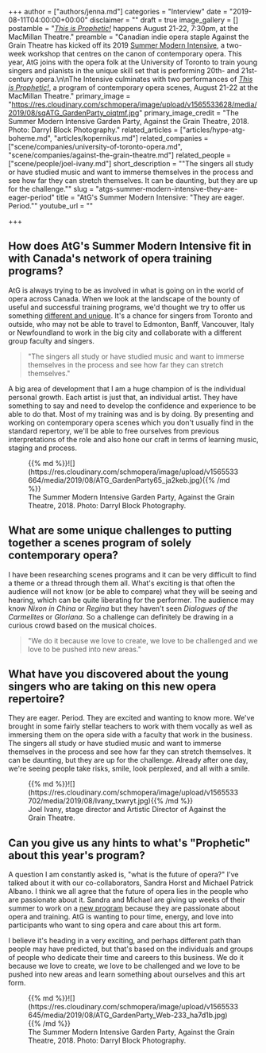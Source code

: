 +++
author = ["authors/jenna.md"]
categories = "Interview"
date = "2019-08-11T04:00:00+00:00"
disclaimer = ""
draft = true
image_gallery = []
postamble = "[_This is Prophetic!_](http://againstthegraintheatre.com/prophetic/) happens August 21-22, 7:30pm, at the MacMillan Theatre."
preamble = "Canadian indie opera staple Against the Grain Theatre has kicked off its 2019 [Summer Modern Intensive](http://againstthegraintheatre.com/prophetic/), a two-week workshop that centres on the canon of contemporary opera. This year, AtG joins with the opera folk at the University of Toronto to train young singers and pianists in the unique skill set that is performing 20th- and 21st-century opera.\n\nThe Intensive culminates with two performances of [_This is Prophetic!_](http://againstthegraintheatre.com/prophetic/), a program of contemporary opera scenes, August 21-22 at the MacMillan Theatre."
primary_image = "https://res.cloudinary.com/schmopera/image/upload/v1565533628/media/2019/08/sqATG_GardenParty_oiqtmf.jpg"
primary_image_credit = "The Summer Modern Intensive Garden Party, Against the Grain Theatre, 2018. Photo: Darryl Block Photography."
related_articles = ["articles/hype-atg-boheme.md", "articles/kopernikus.md"]
related_companies = ["scene/companies/university-of-toronto-opera.md", "scene/companies/against-the-grain-theatre.md"]
related_people = ["scene/people/joel-ivany.md"]
short_description = "\"The singers all study or have studied music and want to immerse themselves in the process and see how far they can stretch themselves.  It can be daunting, but they are up for the challenge.\""
slug = "atgs-summer-modern-intensive-they-are-eager-period"
title = "AtG's Summer Modern Intensive: \"They are eager. Period.\""
youtube_url = ""

+++
## How does AtG's Summer Modern Intensive fit in with Canada's network of opera training programs?

AtG is always trying to be as involved in what is going on in the world of opera across Canada.  When we look at the landscape of the bounty of useful and successful training programs, we'd thought we try to offer us something [different and unique](http://againstthegraintheatre.com/prophetic/).  It's a chance for singers from Toronto and outside, who may not be able to travel to Edmonton, Banff, Vancouver, Italy or Newfoundland to work in the big city and collaborate with a different group faculty and singers.

>"The singers all study or have studied music and want to immerse themselves in the process and see how far they can stretch themselves."

A big area of development that I am a huge champion of is the individual personal growth.  Each artist is just that, an individual artist.  They have something to say and need to develop the confidence and experience to be able to do that.  Most of my training was and is by doing.  By presenting and working on contemporary opera scenes which you don't usually find in the standard repertory, we'll be able to free ourselves from previous interpretations of the role and also hone our craft in terms of learning music, staging and process.

<figure data-type="image">{{% md %}}![](https://res.cloudinary.com/schmopera/image/upload/v1565533664/media/2019/08/ATG_GardenParty65_ja2keb.jpg){{% /md %}}

<figcaption>The Summer Modern Intensive Garden Party, Against the Grain Theatre, 2018. Photo: Darryl Block Photography.</figcaption>

</figure>

## What are some unique challenges to putting together a scenes program of solely contemporary opera?

I have been researching scenes programs and it can be very difficult to find a theme or a thread through them all.  What's exciting is that often the audience will not know (or be able to compare) what they will be seeing and hearing, which can be quite liberating for the performer.  The audience may know _Nixon in China_ or _Regina_ but they haven't seen _Dialogues of the Carmelites_ or _Gloriana_.  So a challenge can definitely be drawing in a curious crowd based on the musical choices.

>"We do it because we love to create, we love to be challenged and we love to be pushed into new areas."

## What have you discovered about the young singers who are taking on this new opera repertoire?

They are eager.  Period.  They are excited and wanting to know more.  We've brought in some fairly stellar teachers to work with them vocally as well as immersing them on the opera side with a faculty that work in the business.  The singers all study or have studied music and want to immerse themselves in the process and see how far they can stretch themselves.  It can be daunting, but they are up for the challenge.  Already after one day, we're seeing people take risks, smile, look perplexed, and all with a smile.

<figure data-type="image">{{% md %}}![](https://res.cloudinary.com/schmopera/image/upload/v1565533702/media/2019/08/Ivany_txwryt.jpg){{% /md %}}

<figcaption>Joel Ivany, stage director and Artistic Director of Against the Grain Theatre.</figcaption>

</figure>

## Can you give us any hints to what's "Prophetic" about this year's program?

A question I am constantly asked is, "what is the future of opera?"  I've talked about it with our co-collaborators, Sandra Horst and Michael Patrick Albano.  I think we all agree that the future of opera lies in the people who are passionate about it.  Sandra and Michael are giving up weeks of their summer to work on a [new program](http://againstthegraintheatre.com/prophetic/) because they are passionate about opera and training.  AtG is wanting to pour time, energy, and love into participants who want to sing opera and care about this art form.  

I believe it's heading in a very exciting, and perhaps different path than people may have predicted, but that's based on the individuals and groups of people who dedicate their time and careers to this business.  We do it because we love to create, we love to be challenged and we love to be pushed into new areas and learn something about ourselves and this art form.

<figure data-type="image">{{% md %}}![](https://res.cloudinary.com/schmopera/image/upload/v1565533645/media/2019/08/ATG_GardenParty_Web-233_ha7d1b.jpg){{% /md %}}

<figcaption>The Summer Modern Intensive Garden Party, Against the Grain Theatre, 2018. Photo: Darryl Block Photography.</figcaption>

</figure>